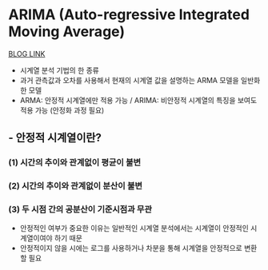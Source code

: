 # ARIMA (Auto-regressive Integrated Moving Average)

[BLOG LINK](http://www.dodomira.com/2016/04/21/arima_in_r/)

- 시계열 분석 기법의 한 종류
- 과거 관측값과 오차를 사용해서 현재의 시계열 값을 설명하는 ARMA 모델을 일반화한 모델
- ARMA: 안정적 시계열에만 적용 가능 / ARIMA: 비안정적 시계열의 특징을 보여도 적용 가능 (안정화 과정 필요)

## - 안정적 시계열이란?

### (1) 시간의 추이와 관계없이 평균이 불변
### (2) 시간의 추이와 관계없이 분산이 불변
### (3) 두 시점 간의 공분산이 기준시점과 무관

- 안정적인 여부가 중요한 이유는 일반적인 시계열 분석에서는 시계열이 안정적인 시계열이여야 하기 때문
- 안정적이지 않을 시에는 로그를 사용하거나 차분을 통해 시계열을 안정적으로 변환할 필요 
